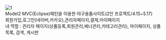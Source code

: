 ![1](https://github.com/user-attachments/assets/a1643de7-ce16-40f0-befc-03ffba4f1a4f)
<br>Model2 MVC(Eclipse)패턴을 이용한 야구용품사이트(2인 프로젝트/4.15~5.17)
<br>회원가입,로그인(네이버,카카오),관리자페이지,결제,마이페이지
<br>내 역할 : 관리자 페이지(상품등록,회원관리,배너관리,카테고리관리), 마이페이지, 상품목록, 검색, 게시판
